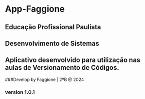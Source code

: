 # App-Faggione

## Educação Profissional Paulista
## Desenvolvimento de Sistemas
## Aplicativo desenvolvido para utilização nas aulas de Versionamento de Códigos.



###Develop by Faggione | 2ºB @ 2024

### version 1.0.1
